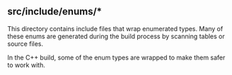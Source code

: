 ## src/include/enums/*

This directory contains include files that wrap enumerated types.  Many of
these enums are generated during the build process by scanning tables or
source files.

In the C++ build, some of the enum types are wrapped to make them safer
to work with.
